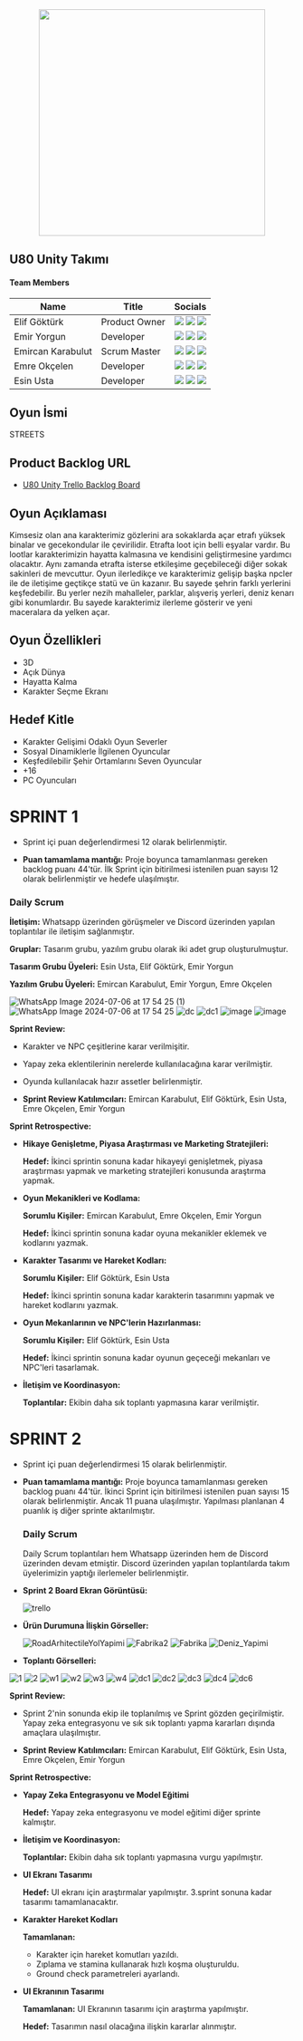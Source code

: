 <div align="center">
  <img src="https://github.com/user-attachments/assets/0ddd9a6f-c37e-4c7b-8838-e195bec2086e" height="400">
</div>

## U80 Unity Takımı

#### Team Members
| Name  | Title | Socials |
| ------------ | ------------ |------------|
| Elif Göktürk  | Product Owner | [![](https://img.shields.io/badge/LinkedIn-0077B5?style=for-the-badge&logo=linkedin&logoColor=white)](http://www.linkedin.com/in/elif-göktürk-21a77a263) [![](https://img.shields.io/badge/GitHub-100000?style=for-the-badge&logo=github&logoColor=white)](https://github.com/eilthyra) [![](https://img.shields.io/badge/Instagram-E4405F?style=for-the-badge&logo=instagram&logoColor=white)](https://www.instagram.com/eilthyrae/) |
| Emir Yorgun  | Developer | [![](https://img.shields.io/badge/LinkedIn-0077B5?style=for-the-badge&logo=linkedin&logoColor=white)](https://www.linkedin.com/in/emiryorgun/) [![](https://img.shields.io/badge/GitHub-100000?style=for-the-badge&logo=github&logoColor=white)](https://github.com/hootbu) [![](https://img.shields.io/badge/Instagram-E4405F?style=for-the-badge&logo=instagram&logoColor=white)](https://www.instagram.com/buadamnewyork/) |
| Emircan Karabulut  | Scrum Master | [![](https://img.shields.io/badge/LinkedIn-0077B5?style=for-the-badge&logo=linkedin&logoColor=white)](https://www.linkedin.com/in/emircan-karabulut-355313123) [![](https://img.shields.io/badge/GitHub-100000?style=for-the-badge&logo=github&logoColor=white)](https://github.com/emircankrblt) [![](https://img.shields.io/badge/Instagram-E4405F?style=for-the-badge&logo=instagram&logoColor=white)](https://www.instagram.com/emircankrblt/) |
| Emre Okçelen  | Developer  | [![](https://img.shields.io/badge/LinkedIn-0077B5?style=for-the-badge&logo=linkedin&logoColor=white)](https://www.linkedin.com/in/emre-ok%C3%A7elen/) [![](https://img.shields.io/badge/GitHub-100000?style=for-the-badge&logo=github&logoColor=white)](https://github.com/EmreOkcelen) [![](https://img.shields.io/badge/Instagram-E4405F?style=for-the-badge&logo=instagram&logoColor=white)](https://www.instagram.com/emreokcelen/?hl=tr) |
| Esin Usta  | Developer  | [![](https://img.shields.io/badge/LinkedIn-0077B5?style=for-the-badge&logo=linkedin&logoColor=white)](https://www.linkedin.com/in/esin-usta-09a830239/) [![](https://img.shields.io/badge/GitHub-100000?style=for-the-badge&logo=github&logoColor=white)](https://github.com/EsinUsta) [![](https://img.shields.io/badge/Instagram-E4405F?style=for-the-badge&logo=instagram&logoColor=white)](https://www.instagram.com/im.esin/) ||

## Oyun İsmi

STREETS

## Product Backlog URL

- [U80 Unity Trello Backlog Board](https://trello.com/invite/b/1oToLZZl/ATTId76c7c45b0e13cb4989ef4faea85753f3D37A810/bootcamp-grup-80)

## Oyun Açıklaması

Kimsesiz olan ana karakterimiz gözlerini ara sokaklarda açar etrafı yüksek binalar ve 
gecekondular ile çevirilidir. Etrafta loot için belli eşyalar vardır. Bu lootlar karakterimizin hayatta kalmasına ve
kendisini geliştirmesine yardımcı olacaktır. Aynı zamanda etrafta isterse etkileşime
geçebileceği diğer sokak sakinleri de mevcuttur. Oyun ilerledikçe ve karakterimiz gelişip
başka npcler ile de iletişime geçtikçe statü ve ün kazanır. Bu sayede şehrin farklı yerlerini
keşfedebilir. Bu yerler nezih mahalleler, parklar, alışveriş yerleri, deniz kenarı gibi
konumlardır. Bu sayede karakterimiz ilerleme gösterir ve yeni maceralara da yelken açar.

## Oyun Özellikleri

- 3D
- Açık Dünya
- Hayatta Kalma
- Karakter Seçme Ekranı

## Hedef Kitle

- Karakter Gelişimi Odaklı Oyun Severler
- Sosyal Dinamiklerle İlgilenen Oyuncular
- Keşfedilebilir Şehir Ortamlarını Seven Oyuncular
- +16
- PC Oyuncuları

# SPRINT 1

- Sprint içi puan değerlendirmesi 12 olarak belirlenmiştir. 

- **Puan tamamlama mantığı:**  Proje boyunca tamamlanması gereken backlog puanı 44'tür. İlk Sprint için bitirilmesi istenilen puan sayısı 12 olarak belirlenmiştir ve hedefe ulaşılmıştır.

### Daily Scrum

**İletişim:** Whatsapp üzerinden görüşmeler ve Discord üzerinden yapılan toplantılar ile iletişim sağlanmıştır.

**Gruplar:** Tasarım grubu, yazılım grubu olarak iki adet grup oluşturulmuştur.

**Tasarım Grubu Üyeleri:** Esin Usta, Elif Göktürk, Emir Yorgun

**Yazılım Grubu Üyeleri:** Emircan Karabulut, Emir Yorgun, Emre Okçelen

![WhatsApp Image 2024-07-06 at 17 54 25 (1)](https://github.com/eilthyra/U80/assets/134155937/48d31401-640f-49e4-80ed-d7b4007a5158)
![WhatsApp Image 2024-07-06 at 17 54 25](https://github.com/eilthyra/U80/assets/134155937/8ca23ff7-7235-41b1-9087-6f70c0147964)
![dc](https://github.com/eilthyra/U80/assets/134155937/29ce0d5a-269c-4129-9292-441bd852dad0)
![dc1](https://github.com/eilthyra/U80/assets/134155937/db0018e9-05a5-45a5-9cfb-3a28d975c772)
![image](https://github.com/eilthyra/U80/assets/134155937/60808a6f-7621-4117-b8f0-68ba0944c9e6)
![image](https://github.com/eilthyra/U80/assets/134155937/0716cc53-8e60-4492-894a-0a9189a0926d)


**Sprint Review:** 

- Karakter ve NPC çeşitlerine karar verilmişitir.
- Yapay zeka eklentilerinin nerelerde kullanılacağına karar verilmiştir.
- Oyunda kullanılacak hazır assetler belirlenmiştir.

- **Sprint Review Katılımcıları:**  Emircan Karabulut, Elif Göktürk, Esin Usta, Emre Okçelen, Emir Yorgun

**Sprint Retrospective:**

- **Hikaye Genişletme, Piyasa Araştırması ve Marketing Stratejileri:**
  
  **Hedef:** İkinci sprintin sonuna kadar hikayeyi genişletmek, piyasa araştırması yapmak ve marketing stratejileri konusunda araştırma yapmak. 
- **Oyun Mekanikleri ve Kodlama:**

  **Sorumlu Kişiler:** Emircan Karabulut, Emre Okçelen, Emir Yorgun
  
  **Hedef:** İkinci sprintin sonuna kadar oyuna mekanikler eklemek ve kodlarını yazmak.
- **Karakter Tasarımı ve Hareket Kodları:**

  **Sorumlu Kişiler:** Elif Göktürk, Esin Usta
  
  **Hedef:** İkinci sprintin sonuna kadar karakterin tasarımını yapmak ve hareket kodlarını yazmak.
- **Oyun Mekanlarının ve NPC'lerin Hazırlanması:**

  **Sorumlu Kişiler:** Elif Göktürk, Esin Usta
  
  **Hedef:** İkinci sprintin sonuna kadar oyunun geçeceği mekanları ve NPC'leri tasarlamak.
- **İletişim ve Koordinasyon:**

  **Toplantılar:** Ekibin daha sık toplantı yapmasına karar verilmiştir.



# SPRINT 2

- Sprint içi puan değerlendirmesi 15 olarak belirlenmiştir.
- **Puan tamamlama mantığı:**  Proje boyunca tamamlanması gereken backlog puanı 44'tür. İkinci Sprint için bitirilmesi istenilen puan sayısı 15 olarak belirlenmiştir. Ancak 11 puana ulaşılmıştır. Yapılması planlanan 4 puanlık iş diğer sprinte aktarılmıştır.


  ### Daily Scrum

  Daily Scrum toplantıları hem Whatsapp üzerinden hem de Discord üzerinden devam etmiştir. Discord üzerinden yapılan toplantılarda takım üyelerimizin yaptığı ilerlemeler belirlenmiştir.

- **Sprint 2 Board Ekran Görüntüsü:**

  ![trello](https://github.com/user-attachments/assets/b3187c46-e3c1-4f13-b233-7d3b470c7c08)

- **Ürün Durumuna İlişkin Görseller:**

  ![RoadArhitectileYolYapimi](https://github.com/user-attachments/assets/f6e41c1f-576b-4b5d-aef4-fe498e73c55a)
  ![Fabrika2](https://github.com/user-attachments/assets/f4688278-9b0c-49fe-8ca2-010607f793ea)
  ![Fabrika](https://github.com/user-attachments/assets/ff84ea56-d52d-46b4-959d-a2c75d70204a)
  ![Deniz_Yapimi](https://github.com/user-attachments/assets/11140111-15e6-4d99-acf2-fb37f17433f7)

- **Toplantı Görselleri:**

 ![1](https://github.com/user-attachments/assets/c0837f2b-83e7-401c-8409-c8ec2d41def2)
 ![2](https://github.com/user-attachments/assets/27a9f287-e2d8-49e2-b234-850ef6ebbfc2)
 ![w1](https://github.com/user-attachments/assets/5c0704d8-8c82-4beb-8434-ed9bd504408c)
 ![w2](https://github.com/user-attachments/assets/d2daa291-552b-46e0-afc3-bb915e7ba28c)
 ![w3](https://github.com/user-attachments/assets/bd414044-dde3-49ea-8b68-b852a5ce5b7f)
 ![w4](https://github.com/user-attachments/assets/9e4fddb2-a615-40b7-840f-39dbd6510b9e)
 ![dc1](https://github.com/user-attachments/assets/1bab12fb-d07a-442c-99d7-9e9afe04ecad)
 ![dc2](https://github.com/user-attachments/assets/421dc415-986a-4b9d-ab7b-cf4514dc2427)
 ![dc3](https://github.com/user-attachments/assets/4f2f7a8a-4506-42d3-b808-b586049a67bf)
 ![dc4](https://github.com/user-attachments/assets/32cf2483-eb22-434c-b859-61d26aedf4fd)
 ![dc6](https://github.com/user-attachments/assets/70dd479c-3d36-4ad2-8014-a12714a68ae6)

**Sprint Review:** 

- Sprint 2'nin sonunda ekip ile toplanılmış ve Sprint gözden geçirilmiştir. Yapay zeka entegrasyonu ve sık sık toplantı yapma kararları dışında amaçlara ulaşılmıştır.

- **Sprint Review Katılımcıları:**  Emircan Karabulut, Elif Göktürk, Esin Usta, Emre Okçelen, Emir Yorgun

**Sprint Retrospective:**

- **Yapay Zeka Entegrasyonu ve Model Eğitimi**
  
  **Hedef:** Yapay zeka entegrasyonu ve model eğitimi diğer sprinte kalmıştır.
- **İletişim ve Koordinasyon:**

  **Toplantılar:** Ekibin daha sık toplantı yapmasına vurgu yapılmıştır.
- **UI Ekranı Tasarımı**

  **Hedef:** UI ekranı için araştırmalar yapılmıştır. 3.sprint sonuna kadar tasarımı tamamlanacaktır.
- **Karakter Hareket Kodları**

  **Tamamlanan:** 
  - Karakter için hareket komutları yazıldı.
  - Zıplama ve stamina kullanarak hızlı koşma oluşturuldu.
  - Ground check parametreleri ayarlandı.
- **UI Ekranının Tasarımı**

  **Tamamlanan:** UI Ekranının tasarımı için araştırma yapılmıştır.
  
  **Hedef:** Tasarımın nasıl olacağına ilişkin kararlar alınmıştır.
